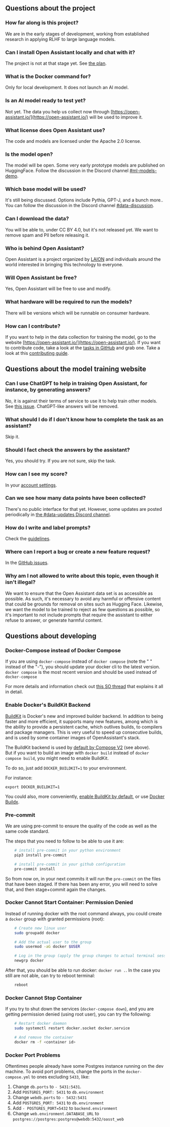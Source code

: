 ## Questions about the project

### How far along is this project?

We are in the early stages of development, working from established research in
applying RLHF to large language models.

### Can I install Open Assistant locally and chat with it?

The project is not at that stage yet. See
[the plan](https://github.com/LAION-AI/Open-Assistant#the-plan).

### What is the Docker command for?

Only for local development. It does not launch an AI model.

### Is an AI model ready to test yet?

Not yet. The data you help us collect now through
[https://open-assistant.io/](https://open-assistant.io/) will be used to improve
it.

### What license does Open Assistant use?

The code and models are licensed under the Apache 2.0 license.

### Is the model open?

The model will be open. Some very early prototype models are published on
HuggingFace. Follow the discussion in the Discord channel
[#ml-models-demo](https://discord.com/channels/1055935572465700980/1067096888530178048).

### Which base model will be used?

It's still being discussed. Options include Pythia, GPT-J, and a bunch more..
You can follow the discussion in the Discord channel
[#data-discussion](https://discord.com/channels/1055935572465700980/1058348535612985394).

### Can I download the data?

You will be able to, under CC BY 4.0, but it's not released yet. We want to
remove spam and PII before releasing it.

### Who is behind Open Assistant?

Open Assistant is a project organized by [LAION](https://laion.ai/) and
individuals around the world interested in bringing this technology to everyone.

### Will Open Assistant be free?

Yes, Open Assistant will be free to use and modify.

### What hardware will be required to run the models?

There will be versions which will be runnable on consumer hardware.

### How can I contribute?

If you want to help in the data collection for training the model, go to the
website [https://open-assistant.io/](https://open-assistant.io/). If you want to
contribute code, take a look at the
[tasks in GitHub](https://github.com/orgs/LAION-AI/projects/3) and grab one.
Take a look at this
[contributing guide](https://github.com/LAION-AI/Open-Assistant/blob/main/CONTRIBUTING.md).

## Questions about the model training website

### Can I use ChatGPT to help in training Open Assistant, for instance, by generating answers?

No, it is against their terms of service to use it to help train other models.
See
[this issue](https://github.com/LAION-AI/Open-Assistant/issues/471#issuecomment-1374392299).
ChatGPT-like answers will be removed.

### What should I do if I don't know how to complete the task as an assistant?

Skip it.

### Should I fact check the answers by the assistant?

Yes, you should try. If you are not sure, skip the task.

### How can I see my score?

In your [account settings](https://open-assistant.io/account).

### Can we see how many data points have been collected?

There's no public interface for that yet. However, some updates are posted
periodically in
[the #data-updates Discord channel](https://discord.com/channels/1055935572465700980/1073706683068596394).

### How do I write and label prompts?

Check the
[guidelines](https://projects.laion.ai/Open-Assistant/docs/guides/guidelines).

### Where can I report a bug or create a new feature request?

In the [GitHub issues](https://github.com/LAION-AI/Open-Assistant/issues).

### Why am I not allowed to write about this topic, even though it isn't illegal?

We want to ensure that the Open Assistant data set is as accessible as possible.
As such, it's necessary to avoid any harmful or offensive content that could be
grounds for removal on sites such as Hugging Face. Likewise, we want the model
to be trained to reject as few questions as possible, so it's important to not
include prompts that require the assistant to either refuse to answer, or
generate harmful content.

## Questions about developing

### Docker-Compose instead of Docker Compose

If you are using `docker-compose` instead of `docker compose` (note the " "
instead of the "-"), you should update your docker cli to the latest version.
`docker compose` is the most recent version and should be used instead of
`docker-compose`

For more details and information check out
[this SO thread](https://stackoverflow.com/questions/66514436/difference-between-docker-compose-and-docker-compose)
that explains it all in detail.

### Enable Docker's BuildKit Backend

[BuildKit](https://docs.docker.com/build/buildkit/) is Docker's new and improved
builder backend. In addition to being faster and more efficient, it supports
many new features, among which is the ability to provide a persistent cache,
which outlives builds, to compilers and package managers. This is very useful to
speed up consecutive builds, and is used by some container images of
OpenAssistant's stack.

The BuildKit backend is used by
[default by Compose V2](https://www.docker.com/blog/announcing-compose-v2-general-availability/)
(see above). <br/> But if you want to build an image with `docker build` instead
of `docker compose build`, you might need to enable BuildKit.

To do so, just add `DOCKER_BUILDKIT=1` to your environment.

For instance:

```shell
export DOCKER_BUILDKIT=1
```

You could also, more conveniently,
[enable BuildKit by default](https://docs.docker.com/build/buildkit/#:~:text=To%20enable%20docker%20BuildKit%20by%20default),
or use
[Docker Buildx](https://docs.docker.com/build/#:~:text=The%20new%20client%20Docker%20Buildx).

### Pre-commit

We are using pre-commit to ensure the quality of the code as well as the same
code standard.

The steps that you need to follow to be able to use it are:

```bash
    # install pre-commit in your python environment
    pip3 install pre-commit

    # install pre-commit in your github configuration
    pre-commit install
```

So from now on, in your next commits it will run the `pre-commit` on the files
that have been staged. If there has been any error, you will need to solve that,
and then stage+commit again the changes.

### Docker Cannot Start Container: Permission Denied

Instead of running docker with the root command always, you could create a
`docker` group with granted permissions (root):

```bash
    # Create new linux user
    sudo groupadd docker

    # Add the actual user to the group
    sudo usermod -aG docker $USER

    # Log in the group (apply the group changes to actual terminal session)
    newgrp docker
```

After that, you should be able to run docker: `docker run .`. In the case you
still are not able, can try to reboot terminal:

```bash
    reboot
```

### Docker Cannot Stop Container

If you try to shut down the services (`docker-compose down`), and you are
getting permission denied (using root user), you can try the following:

```bash
    # Restart docker daemon
    sudo systemctl restart docker.socket docker.service

    # And remove the container
    docker rm -f <container id>
```

### Docker Port Problems

Oftentimes people already have some Postgres instance running on the dev
machine. To avoid port problems, change the ports in the `docker-compose.yml` to
ones excluding `5433`, like:

1. Change `db.ports` to `- 5431:5431`.
2. Add `POSTGRES_PORT: 5431` to `db.environment`
3. Change `webdb.ports` to `- 5432:5431`
4. Add `POSTGRES_PORT: 5431` to `db.environment`
5. Add `- POSTGRES_PORT=5432` to `backend.environment`
6. Change `web.environment.DATABASE_URL` to
   `postgres://postgres:postgres@webdb:5432/oasst_web`
